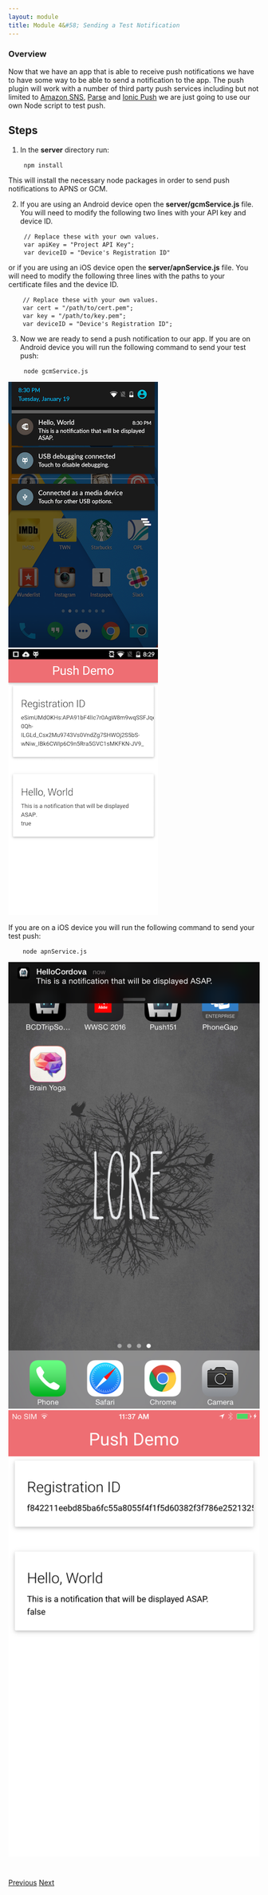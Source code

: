 ```yaml
---
layout: module
title: Module 4&#58; Sending a Test Notification
---
```


### Overview
Now that we have an app that is able to receive push notifications we have to have some way to be able to send a notification to the app. The push plugin will work with a number of third party push services including but not limited to [Amazon SNS](https://aws.amazon.com/sns/?sc_channel=PS&sc_campaign=acquisition_CA&sc_publisher=google&sc_medium=sns_b&sc_content=sns_e&sc_detail=amazon%20sns&sc_category=sns&sc_segment=64743194096&sc_matchtype=e&sc_country=CA&s_kwcid=AL!4422!3!64743194096!e!!g!!amazon%20sns&ef_id=VFewPgAAAJQIwLbC:20160121142959:s), [Parse](http://parse.com/) and [Ionic Push](https://apps.ionic.io/landing/push) we are just going to use our own Node script to test push.

## Steps
1. In the **server** directory run:

        npm install

This will install the necessary node packages in order to send push notifications to APNS or GCM.

2. If you are using an Android device open the **server/gcmService.js** file. You will need to modify the following two lines with your API key and device ID.

        // Replace these with your own values.
        var apiKey = "Project API Key";
        var deviceID = "Device's Registration ID"

or if you are using an iOS device open the **server/apnService.js** file. You will need to modify the following three lines with the paths to your certificate files and the device ID.

        // Replace these with your own values.
        var cert = "/path/to/cert.pem";
        var key = "/path/to/key.pem";
        var deviceID = "Device's Registration ID";

3. Now we are ready to send a push notification to our app. If you are on Android device you will run the following command to send your test push:

        node gcmService.js

<img class="screenshot" src="images/push2.png"/>
<img class="screenshot" src="images/push3.png"/>

If you are on a iOS device you will run the following command to send your test push:

        node apnService.js

<img class="screenshot" src="images/push2-ios.png"/>
<img class="screenshot" src="images/push3-ios.png"/>

<div class="row" style="margin-top:40px;">
<div class="col-sm-12">
<a href="module3.html" class="btn btn-default"><i class="glyphicon glyphicon-chevron-left"></i> Previous</a>
<a href="module5.html" class="btn btn-default pull-right">Next <i class="glyphicon
glyphicon-chevron-right"></i></a>
</div>
</div>
